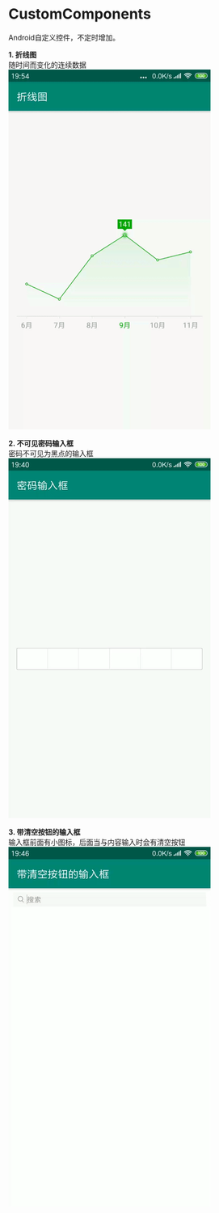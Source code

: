 # CustomComponents
Android自定义控件，不定时增加。

**1. 折线图**  
    随时间而变化的连续数据  
    ![](img/LineChartView_01.gif)  
    
**2. 不可见密码输入框**  
    密码不可见为黑点的输入框  
    ![](img/PasswordInputView_01.gif)  
    
**3. 带清空按钮的输入框**  
    输入框前面有小图标，后面当与内容输入时会有清空按钮  
    ![](img/CleanEditText_01.gif)  
